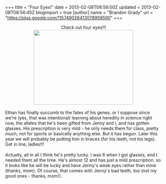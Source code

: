 +++
title = "Four Eyes!"
date = 2013-02-08T08:56:00Z
updated = 2013-02-08T08:56:45Z
blogimport = true 
[author]
	name = "Brandon Grady"
	uri = "https://plus.google.com/115749026413078959590"
+++

<div class="separator" style="clear: both; text-align: center;">Check out four eyes!!!</div><div class="separator" style="clear: both; text-align: center;"><a href="http://4.bp.blogspot.com/-mM6Rp1_z-EA/URURO35uGlI/AAAAAAAACd8/2YEHZclLe7s/s1600/EthanGlasses.jpeg" imageanchor="1" style="margin-left: 1em; margin-right: 1em;"><img border="0" height="240" src="http://4.bp.blogspot.com/-mM6Rp1_z-EA/URURO35uGlI/AAAAAAAACd8/2YEHZclLe7s/s320/EthanGlasses.jpeg" width="320" /></a></div><br /><div>Ethan has finally succumb to the fates of his genes, or I suppose since we're (yes, that was intentional) learning about heredity in science right now, the alleles that he's been gifted from Jenny and I, and has gotten glasses. His prescription is very mild - he only needs them for class, pretty much, not for sports or basically anything else. But it has begun. Later this year we will probably be putting him in braces (for his teeth, not his legs). Get in line, ladies!!!</div><div><br /></div><div>Actually, all in all I think he's pretty lucky. I was 6 when I got glasses, and I needed them all the time. He's almost 12 and has just a mild prescription, so it looks like he will be lucky and have Jenny's weak eyes rather than mine (thanks, mom). Of course, that comes with Jenny's bad teeth, too (not my good ones - thanks, mom!).</div>
